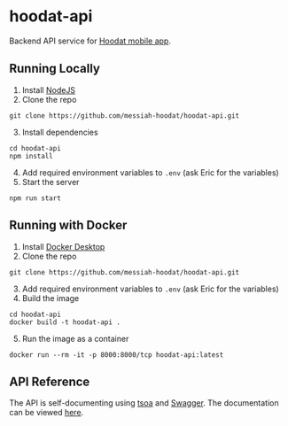 # hoodat-api
Backend API service for [Hoodat mobile app](https://github.com/messiah-hoodat/hoodat-ui).

## Running Locally
1. Install [NodeJS](https://nodejs.org/en/)
2. Clone the repo
```
git clone https://github.com/messiah-hoodat/hoodat-api.git
```
3. Install dependencies
```
cd hoodat-api
npm install
```
4. Add required environment variables to `.env` (ask Eric for the variables)
5. Start the server
```
npm run start
```

## Running with Docker
1. Install [Docker Desktop](https://www.docker.com/products/docker-desktop)
2. Clone the repo
```
git clone https://github.com/messiah-hoodat/hoodat-api.git
```
3. Add required environment variables to `.env` (ask Eric for the variables)
4. Build the image
```
cd hoodat-api
docker build -t hoodat-api .
```
5. Run the image as a container
```
docker run --rm -it -p 8000:8000/tcp hoodat-api:latest
```

## API Reference
The API is self-documenting using [tsoa](https://tsoa-community.github.io/docs/) and [Swagger](https://swagger.io/). The documentation can be viewed [here](https://hoodat-api.herokuapp.com/docs).
